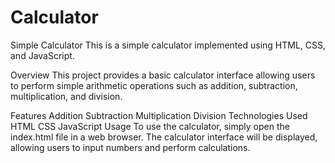 # Calculator
Simple Calculator
This is a simple calculator implemented using HTML, CSS, and JavaScript.

Overview
This project provides a basic calculator interface allowing users to perform simple arithmetic operations such as addition, subtraction, multiplication, and division.

Features
Addition
Subtraction
Multiplication
Division
Technologies Used
HTML
CSS
JavaScript
Usage
To use the calculator, simply open the index.html file in a web browser. The calculator interface will be displayed, allowing users to input numbers and perform calculations.
